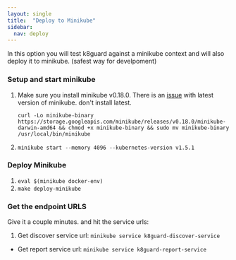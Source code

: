 ```yaml
---
layout: single
title:  "Deploy to Minikube"
sidebar:
  nav: deploy
---
```



In this option you will test k8guard against a minikube context and will also deploy it to minikube. (safest way for develpoment)

### Setup and start minikube
1. Make sure you install minikube v0.18.0. There is an [issue](https://github.com/kubernetes/minikube/issues/1521) with latest version of minikube. don't install latest.

	```
	curl -Lo minikube-binary https://storage.googleapis.com/minikube/releases/v0.18.0/minikube-darwin-amd64 && chmod +x minikube-binary && sudo mv minikube-binary /usr/local/bin/minikube
	```

1. ```minikube start --memory 4096 --kubernetes-version v1.5.1```

### Deploy Minikube

1. ```eval $(minikube docker-env)```
1. ```make deploy-minikube```


### Get the endpoint URLS

Give it a couple minutes. and hit the service urls:

1. Get discover service url: ``` minikube service k8guard-discover-service ```

- Get report service url:
 ``` minikube service k8guard-report-service ```
